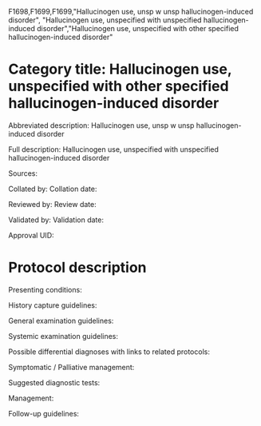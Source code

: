 F1698,F1699,F1699,"Hallucinogen use, unsp w unsp hallucinogen-induced disorder", "Hallucinogen use, unspecified with unspecified hallucinogen-induced disorder","Hallucinogen use, unspecified with other specified hallucinogen-induced disorder"
# Category title: Hallucinogen use, unspecified with other specified hallucinogen-induced disorder

Abbreviated description: Hallucinogen use, unsp w unsp hallucinogen-induced disorder

Full description: Hallucinogen use, unspecified with unspecified hallucinogen-induced disorder

Sources:

Collated by:
Collation date:

Reviewed by:
Review date:

Validated by:
Validation date:

Approval UID:

# Protocol description

Presenting conditions:

History capture guidelines:

General examination guidelines:

Systemic examination guidelines:

Possible differential diagnoses with links to related protocols:

Symptomatic / Palliative management:

Suggested diagnostic tests:

Management:

Follow-up guidelines:
